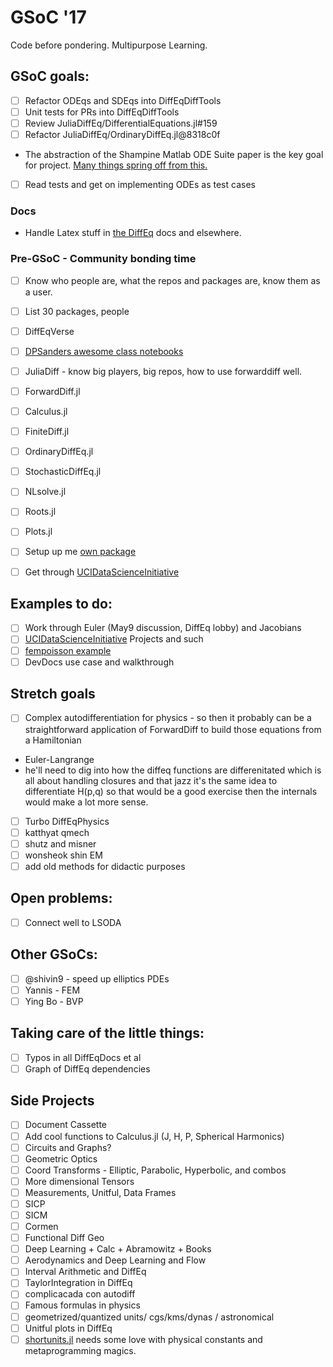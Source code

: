 # GSoC '17

Code before pondering.
Multipurpose Learning.

## GSoC goals:

- [ ] Refactor ODEqs and SDEqs into DiffEqDiffTools
- [ ] Unit tests for PRs into DiffEqDiffTools
- [ ] Review JuliaDiffEq/DifferentialEquations.jl#159
- [ ] Refactor JuliaDiffEq/OrdinaryDiffEq.jl@8318c0f
* The abstraction of the Shampine Matlab ODE Suite paper is the key goal for project. [Many things spring off from this.](http://people.eecs.berkeley.edu/~wkahan/Math128/ODEsuite.pdf)
- [ ] Read tests and get on implementing ODEs as test cases
### Docs
- Handle Latex stuff in [the DiffEq](http://docs.juliadiffeq.org/stable/types/ode_types.html#Mathematical-Specification-of-an-ODE-Problem-1) docs and elsewhere.
### Pre-GSoC - Community bonding time
- [ ] Know who people are, what the repos and packages are, know them as a user.
- [ ] List 30 packages, people
- [ ] DiffEqVerse
- [ ] [DPSanders awesome class notebooks](https://github.com/dpsanders/FisicaComputacional2017_2)
- [ ] JuliaDiff - know big players, big repos, how to use forwarddiff well.
- [ ] ForwardDiff.jl
- [ ] Calculus.jl
- [ ] FiniteDiff.jl
- [ ] OrdinaryDiffEq.jl
- [ ] StochasticDiffEq.jl
- [ ] NLsolve.jl
- [ ] Roots.jl 
- [ ] Plots.jl
- [ ] Setup up me [own package](http://www.stochasticlifestyle.com/finalizing-julia-package-documentation-testing-coverage-publishing/)
- [ ] Get through [UCIDataScienceInitiative](https://ucidatascienceinitiative.github.io/IntroToJulia)



## Examples to do:

- [ ] Work through Euler (May9 discussion, DiffEq lobby) and Jacobians
- [ ] [UCIDataScienceInitiative](http://ucidatascienceinitiative.github.io/IntroToJulia/) Projects and such
- [ ] [fempoisson example](http://docs.juliadiffeq.org/latest/tutorials/fempoisson_example.html)
- [ ] DevDocs use case and walkthrough

## Stretch goals

- [ ] Complex autodifferentiation for physics - so then it probably can be a straightforward application of ForwardDiff to build those equations from a Hamiltonian
- Euler-Langrange
- he'll need to dig into how the diffeq functions are differenitated which is all about handling closures and that jazz it's the same idea to differentiate H(p,q) so that would be a good exercise then the internals would make a lot more sense.
- [ ] Turbo DiffEqPhysics
- [ ] katthyat qmech
- [ ] shutz and misner
- [ ] wonsheok shin EM
- [ ] add old methods for didactic purposes

## Open problems:

- [ ] Connect well to LSODA

## Other GSoCs:

- [ ] @shivin9 - speed up elliptics PDEs
- [ ] Yannis - FEM
- [ ] Ying Bo - BVP

## Taking care of the little things:

- [ ] Typos in all DiffEqDocs et al
- [ ] Graph of DiffEq dependencies

## Side Projects
- [ ] Document Cassette
- [ ] Add cool functions to Calculus.jl (J, H, P, Spherical Harmonics)
- [ ] Circuits and Graphs?
- [ ] Geometric Optics
- [ ] Coord Transforms - Elliptic, Parabolic, Hyperbolic, and combos
- [ ] More dimensional Tensors
- [ ] Measurements, Unitful, Data Frames
- [ ] SICP
- [ ] SICM
- [ ] Cormen
- [ ] Functional Diff Geo
- [ ] Deep Learning + Calc + Abramowitz + Books
- [ ] Aerodynamics and Deep Learning and Flow
- [ ] Interval Arithmetic and DiffEq
- [ ] TaylorIntegration in DiffEq
- [ ] complicacada con autodiff 
- [ ] Famous formulas in physics
- [ ] geometrized/quantized units/ cgs/kms/dynas / astronomical
- [ ] Unitful plots in DiffEq
- [ ] [shortunits.jl](https://github.com/Keno/SIUnits.jl/blob/master/src/shortunits.jl) needs some love with physical constants and metaprogramming magics.

